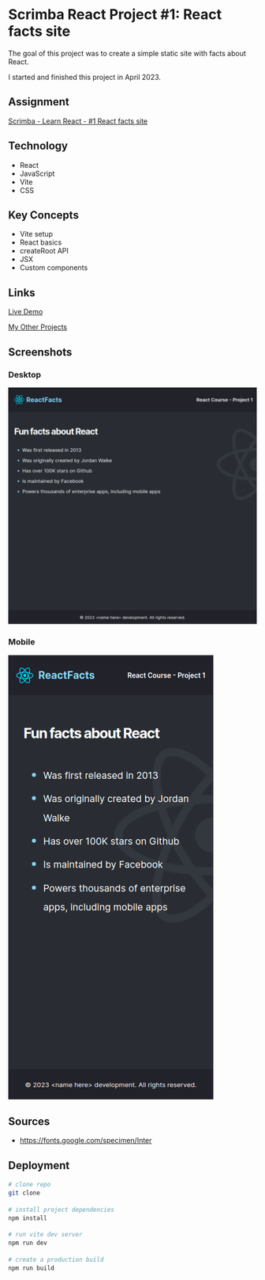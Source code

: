 # Scrimba React Project #1: React facts site

The goal of this project was to create a simple static site with facts about React.

I started and finished this project in April 2023.

## Assignment

[Scrimba - Learn React - #1 React facts site](https://scrimba.com/learn/learnreact)

## Technology

- React
- JavaScript
- Vite
- CSS

## Key Concepts

- Vite setup
- React basics
- createRoot API
- JSX
- Custom components

## Links

[Live Demo](https://brightneon7631.github.io/scrimba-react-site/)

[My Other Projects](https://brightneon7631.github.io/odin-scrimba-projects/)

## Screenshots

### Desktop

![Desktop Screenshot](screenshots/desktop.png)

### Mobile

![Mobile Screenshot](screenshots/mobile.png)

## Sources

- https://fonts.google.com/specimen/Inter

## Deployment

```bash
# clone repo
git clone

# install project dependencies
npm install

# run vite dev server
npm run dev

# create a production build
npm run build
```